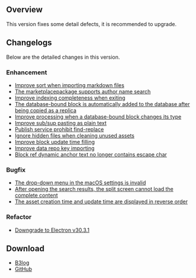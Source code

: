## Overview

This version fixes some detail defects, it is recommended to upgrade.

## Changelogs

Below are the detailed changes in this version.

### Enhancement

* [Improve sort when importing markdown files](https://github.com/siyuan-note/siyuan/issues/11390)
* [The marketplacepackage supports author name search](https://github.com/siyuan-note/siyuan/issues/11673)
* [Improve indexing completeness when exiting](https://github.com/siyuan-note/siyuan/issues/12039)
* [The database-bound block is automatically added to the database after being copied as a replica](https://github.com/siyuan-note/siyuan/issues/12140)
* [Improve processing when a database-bound block changes its type](https://github.com/siyuan-note/siyuan/issues/12152)
* [Improve sub/sup pasting as plain text](https://github.com/siyuan-note/siyuan/issues/12155)
* [Publish service prohibit find-replace](https://github.com/siyuan-note/siyuan/issues/12168)
* [Ignore hidden files when cleaning unused assets](https://github.com/siyuan-note/siyuan/issues/12172)
* [Improve block update time filling](https://github.com/siyuan-note/siyuan/issues/12182)
* [Improve data repo key importing](https://github.com/siyuan-note/siyuan/issues/12183)
* [Block ref dynamic anchor text no longer contains escape char](https://github.com/siyuan-note/siyuan/issues/12187)

### Bugfix

* [The drop-down menu in the macOS settings is invalid](https://github.com/siyuan-note/siyuan/issues/11929)
* [After opening the search results, the split screen cannot load the complete content](https://github.com/siyuan-note/siyuan/issues/12150)
* [The asset creation time and update time are displayed in reverse order](https://github.com/siyuan-note/siyuan/issues/12170)

### Refactor

* [Downgrade to Electron v30.3.1](https://github.com/siyuan-note/siyuan/issues/12165)

## Download

* [B3log](https://b3log.org/siyuan/en/download.html)
* [GitHub](https://github.com/siyuan-note/siyuan/releases)
